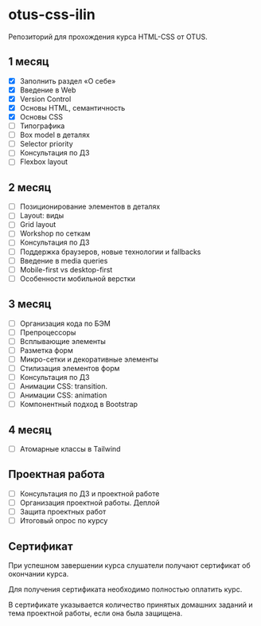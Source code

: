 # otus-css-ilin
Репозиторий для прохождения курса HTML-CSS от OTUS.

## 1 месяц

- [x] Заполнить раздел «О себе»
- [x] Введение в Web
- [x] Version Control
- [x] Основы HTML, семантичность
- [x] Основы CSS
- [ ] Типографика
- [ ] Box model в деталях
- [ ] Selector priority
- [ ] Консультация по ДЗ
- [ ] Flexbox layout

## 2 месяц

- [ ] Позиционирование элементов в деталях
- [ ] Layout: виды
- [ ] Grid layout
- [ ] Workshop по сеткам
- [ ] Консультация по ДЗ
- [ ] Поддержка браузеров, новые технологии и fallbacks
- [ ] Введение в media queries
- [ ] Mobile-first vs desktop-first
- [ ] Особенности мобильной верстки

## 3 месяц

- [ ] Организация кода по БЭМ
- [ ] Препроцессоры
- [ ] Всплывающие элементы
- [ ] Разметка форм
- [ ] Микро-сетки и декоративные элементы
- [ ] Стилизация элементов форм
- [ ] Консультация по ДЗ
- [ ] Анимации CSS: transition.
- [ ] Анимации CSS: animation
- [ ] Компонентный подход в Bootstrap

## 4 месяц

- [ ] Атомарные классы в Tailwind

## Проектная работа

- [ ] Консультация по ДЗ и проектной работе
- [ ] Организация проектной работы. Деплой
- [ ] Защита проектных работ
- [ ] Итоговый опрос по курсу

## Сертификат

При успешном завершении курса слушатели получают сертификат об окончании курса.

Для получения сертификата необходимо полностью оплатить курс.

В сертификате указывается количество принятых домашних заданий и тема проектной работы, если она была защищена.